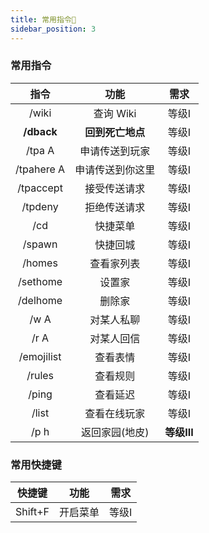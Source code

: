 ```yaml
---
title: 常用指令🥰
sidebar_position: 3
---
```


### 常用指令

| 指令 | 功能 | 需求 |
| :---: | :---: | :---: |
| /wiki | 查询 Wiki  | 等级I |
| **/dback** | **回到死亡地点** | 等级I |
| /tpa A | 申请传送到玩家 | 等级I |
| /tpahere A | 申请传送到你这里 | 等级I |
| /tpaccept | 接受传送请求 | 等级I |
| /tpdeny | 拒绝传送请求 | 等级I |
| /cd | 快捷菜单 | 等级I |
| /spawn | 快捷回城 | 等级I |
| /homes | 查看家列表 | 等级I |
| /sethome | 设置家 | 等级I |
| /delhome | 删除家 | 等级I |
| /w A | 对某人私聊 | 等级I |
| /r A | 对某人回信 | 等级I |
| /emojilist | 查看表情 | 等级I |
| /rules | 查看规则 | 等级I |
| /ping | 查看延迟 | 等级I |
| /list | 查看在线玩家 | 等级I |
| /p h | 返回家园(地皮) | **等级III** |

### 常用快捷键

| 快捷键 | 功能 | 需求 |
| :---: | :---: | :---: |
| Shift+F | 开启菜单  | 等级I |
